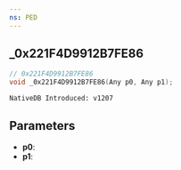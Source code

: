 ```yaml
---
ns: PED
---
```

## _0x221F4D9912B7FE86

```c
// 0x221F4D9912B7FE86
void _0x221F4D9912B7FE86(Any p0, Any p1);
```

```
NativeDB Introduced: v1207
```

## Parameters
* **p0**:
* **p1**:

